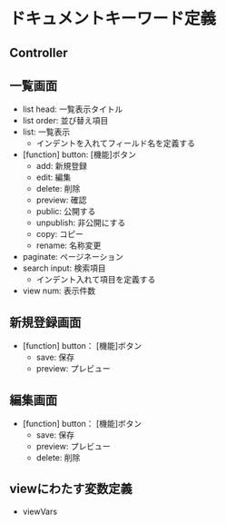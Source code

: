 # ドキュメントキーワード定義

## Controller

## 一覧画面

- list head: 一覧表示タイトル
- list order: 並び替え項目
- list: 一覧表示
    - インデントを入れてフィールド名を定義する
- [function] button: [機能]ボタン
    - add: 新規登録
    - edit: 編集
    - delete: 削除
    - preview: 確認
    - public: 公開する
    - unpublish: 非公開にする
    - copy: コピー
    - rename: 名称変更
- paginate: ページネーション
- search input: 検索項目
    - インデント入れて項目を定義する
- view num: 表示件数


## 新規登録画面
- [function] button： [機能]ボタン
    - save: 保存
    - preview: プレビュー

## 編集画面
- [function] button： [機能]ボタン
    - save: 保存
    - preview: プレビュー
    - delete: 削除

## viewにわたす変数定義
- viewVars
